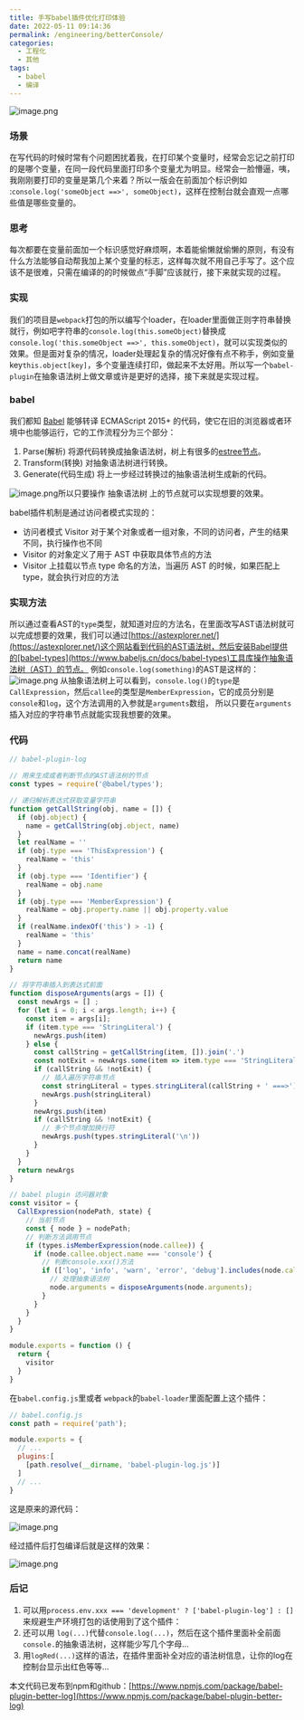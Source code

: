 ```yaml
---
title: 手写babel插件优化打印体验
date: 2022-05-11 09:14:36
permalink: /engineering/betterConsole/
categories:
  - 工程化
  - 其他
tags:
  - babel
  - 编译
---
```

![image.png](https://cdn.jsdelivr.net/gh/sunnyxujian/image-store/img/image.png)

### 场景
在写代码的时候时常有个问题困扰着我，在打印某个变量时，经常会忘记之前打印的是哪个变量，在同一段代码里面打印多个变量尤为明显。经常会一脸懵逼，咦，我刚刚要打印的变量是第几个来着？所以一版会在前面加个标识例如 :`console.log('someObject ==>', someObject)`，这样在控制台就会直观一点哪些值是哪些变量的。

<!-- more -->

### 思考
每次都要在变量前面加一个标识感觉好麻烦啊，本着能偷懒就偷懒的原则，有没有什么方法能够自动帮我加上某个变量的标志，这样每次就不用自己手写了。这个应该不是很难，只需在编译的的时候做点“手脚”应该就行，接下来就实现的过程。

### 实现
我们的项目是`webpack`打包的所以编写个loader，在loader里面做正则字符串替换就行，例如吧字符串的`console.log(this.someObject)`替换成 `console.log('this.someObject ==>', this.someObject)`，就可以实现类似的效果。但是面对复杂的情况，loader处理起复杂的情况好像有点不称手，例如变量key`this.object[key]`，多个变量连续打印，做起来不太好用。所以写一个`babel-plugin`在抽象语法树上做文章或许是更好的选择，接下来就是实现过程。

### babel
我们都知 [Babel](https://www.babeljs.cn/) 能够转译 ECMAScript 2015+ 的代码，使它在旧的浏览器或者环境中也能够运行，它的工作流程分为三个部分：

1. Parse(解析) 将源代码转换成抽象语法树，树上有很多的[estree节点](https://github.com/estree/estree)。
1. Transform(转换) 对抽象语法树进行转换。
1. Generate(代码生成) 将上一步经过转换过的抽象语法树生成新的代码。

![image.png](https://cdn.jsdelivr.net/gh/sunnyxujian/image-store/img/image%20(1).png)所以只要操作 抽象语法树 上的节点就可以实现想要的效果。

babel插件机制是通过访问者模式实现的：

- 访问者模式 Visitor 对于某个对象或者一组对象，不同的访问者，产生的结果不同，执行操作也不同
- Visitor 的对象定义了用于 AST 中获取具体节点的方法
- Visitor 上挂载以节点 type 命名的方法，当遍历 AST 的时候，如果匹配上 type，就会执行对应的方法
### 实现方法
所以通过查看AST的`type`类型，就知道对应的方法名，在里面改写AST语法树就可以完成想要的效果，我们可以通过[https://astexplorer.net/](https://astexplorer.net/)这个网站看到代码的AST语法树，然后安装Babel提供的[babel-types](https://www.babeljs.cn/docs/babel-types)工具库操作抽象语法树（AST）的节点。
例如`console.log(something)`的AST是这样的：
![image.png](https://cdn.jsdelivr.net/gh/sunnyxujian/image-store/img/image%20(2).png)
从抽象语法树上可以看到，`console.log()`的`type`是`CallExpression`，然后`callee`的类型是`MemberExpression`，它的成员分别是`console`和`log`，这个方法调用的入参就是`arguments`数组，
所以只要在`arguments`插入对应的字符串节点就能实现我想要的效果。
### 代码
```javascript
// babel-plugin-log

// 用来生成或者判断节点的AST语法树的节点
const types = require('@babel/types');

// 递归解析表达式获取变量字符串
function getCallString(obj, name = []) {
  if (obj.object) {
    name = getCallString(obj.object, name)
  }
  let realName = ''
  if (obj.type === 'ThisExpression') {
    realName = 'this'
  }
  if (obj.type === 'Identifier') {
    realName = obj.name
  }
  if (obj.type === 'MemberExpression') {
    realName = obj.property.name || obj.property.value
  }
  if (realName.indexOf('this') > -1) {
    realName = 'this'
  }
  name = name.concat(realName)
  return name
}

// 将字符串插入到表达式前面
function disposeArguments(args = []) {
  const newArgs = [] ;
  for (let i = 0; i < args.length; i++) {
    const item = args[i];
    if (item.type === 'StringLiteral') {
      newArgs.push(item)
    } else {
      const callString = getCallString(item, []).join('.')
      const notExit = newArgs.some(item => item.type === 'StringLiteral' && item.value.indexOf(callString) > -1)
      if (callString && !notExit) {
        // 插入遍历字符串节点
        const stringLiteral = types.stringLiteral(callString + ' ===>')
        newArgs.push(stringLiteral)
      }
      newArgs.push(item)
      if (callString && !notExit) {
        // 多个节点增加换行符
        newArgs.push(types.stringLiteral('\n'))
      }
    }
  }
  return newArgs
}

// babel plugin 访问器对象
const visitor = {
  CallExpression(nodePath, state) {
    // 当前节点
    const { node } = nodePath;
    // 判断方法调用节点
    if (types.isMemberExpression(node.callee)) {
      if (node.callee.object.name === 'console') {
        // 判断console.xxx()方法
        if (['log', 'info', 'warn', 'error', 'debug'].includes(node.callee.property.name)) {
          // 处理抽象语法树
          node.arguments = disposeArguments(node.arguments);
        }
      }
    }
  }
}

module.exports = function () {
  return {
    visitor
  }
}
```
在`babel.config.js`里或者 `webpack`的`babel-loader`里面配置上这个插件：
```javascript
// babel.config.js
const path = require('path');

module.exports = {
  // ...
  plugins:[
    [path.resolve(__dirname, 'babel-plugin-log.js')]
  ]
  // ...
}
```
这是原来的源代码：  

![image.png](https://cdn.jsdelivr.net/gh/sunnyxujian/image-store/img/image%20(3).png)  

经过插件后打包编译后就是这样的效果：  

![image.png](https://cdn.jsdelivr.net/gh/sunnyxujian/image-store/img/image%20(4).png)
### 后记

1. 可以用`process.env.xxx === 'development' ? ['babel-plugin-log'] : []`来规避生产环境打包的话使用到了这个插件：
1. 还可以用 `log(...)`代替`console.log(...)`，然后在这个插件里面补全前面`console.`的抽象语法树，这样能少写几个字母...
1. 用`logRed(...)`这样的语法，在插件里面补全对应的语法树信息，让你的log在控制台显示出红色等等...

本文代码已发布到npm和github：[https://www.npmjs.com/package/babel-plugin-better-log](https://www.npmjs.com/package/babel-plugin-better-log)
